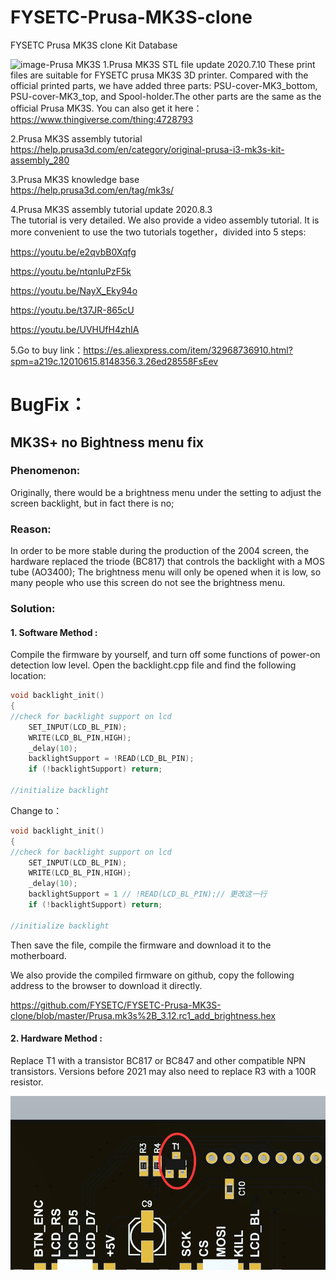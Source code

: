 # FYSETC-Prusa-MK3S-clone
FYSETC Prusa MK3S clone Kit Database

![image-Prusa MK3S](/Prusa_MK3S.jpg)
1.Prusa MK3S STL file update 2020.7.10
These print files are suitable for FYSETC prusa MK3S 3D printer. Compared with the official printed parts, we have added three parts: PSU-cover-MK3_bottom, PSU-cover-MK3_top, and Spool-holder.The other parts are the same as the official Prusa MK3S. 
You can also get it here：
https://www.thingiverse.com/thing:4728793

2.Prusa MK3S assembly tutorial  
<https://help.prusa3d.com/en/category/original-prusa-i3-mk3s-kit-assembly_280>

3.Prusa MK3S knowledge base  
<https://help.prusa3d.com/en/tag/mk3s/>

4.Prusa MK3S assembly tutorial update 2020.8.3  
The tutorial is very detailed. We also provide a video assembly tutorial. It is more convenient to use the two tutorials together，divided into 5 steps:

https://youtu.be/e2qvbB0Xqfg

https://youtu.be/ntqnIuPzF5k

https://youtu.be/NayX_Eky94o

https://youtu.be/t37JR-865cU

https://youtu.be/UVHUfH4zhIA

5.Go to buy link：https://es.aliexpress.com/item/32968736910.html?spm=a219c.12010615.8148356.3.26ed28558FsEev


# BugFix：
## MK3S+ no Bightness menu fix

### Phenomenon:

Originally, there would be a brightness menu under the setting to adjust the screen backlight, but in fact there is no;

### Reason:

In order to be more stable during the production of the 2004 screen, the hardware replaced the triode (BC817) that controls the backlight with a MOS tube (AO3400); The brightness menu will only be opened when it is low, so many people who use this screen do not see the brightness menu.

### Solution:

#### 1. Software Method :

Compile the firmware by yourself, and turn off some functions of power-on detection low level.
Open the backlight.cpp file and find the following location:

```cpp
void backlight_init()
{
//check for backlight support on lcd
    SET_INPUT(LCD_BL_PIN);
    WRITE(LCD_BL_PIN,HIGH);
    _delay(10);
    backlightSupport = !READ(LCD_BL_PIN);
    if (!backlightSupport) return;

//initialize backlight
```
Change to：
```cpp
void backlight_init()
{
//check for backlight support on lcd
    SET_INPUT(LCD_BL_PIN);
    WRITE(LCD_BL_PIN,HIGH);
    _delay(10);
    backlightSupport = 1 // !READ(LCD_BL_PIN);// 更改这一行
    if (!backlightSupport) return;

//initialize backlight
```

Then save the file, compile the firmware and download it to the motherboard.

We also provide the compiled firmware on github, copy the following address to the browser to download it directly.

https://github.com/FYSETC/FYSETC-Prusa-MK3S-clone/blob/master/Prusa.mk3s%2B_3.12.rc1_add_brightness.hex

#### 2. Hardware Method :

Replace T1 with a transistor BC817 or BC847 and other compatible NPN transistors. Versions before 2021 may also need to replace R3 with a 100R resistor.

![image-20221229175345343](/image-20221229175345343.png)
